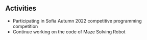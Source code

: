 ## Activities
- Participating in Sofia Autumn 2022 competitive programming competition
- Continue working on the code of Maze Solving Robot
